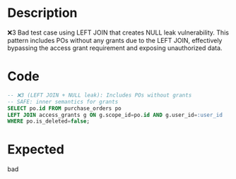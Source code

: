 # Description
❌3 Bad test case using LEFT JOIN that creates NULL leak vulnerability. This pattern includes POs without any grants due to the LEFT JOIN, effectively bypassing the access grant requirement and exposing unauthorized data.

# Code
```sql
-- ❌3 (LEFT JOIN + NULL leak): Includes POs without grants
-- SAFE: inner semantics for grants
SELECT po.id FROM purchase_orders po
LEFT JOIN access_grants g ON g.scope_id=po.id AND g.user_id=:user_id
WHERE po.is_deleted=false;
```

# Expected
bad